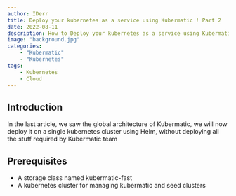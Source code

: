 ```yaml
---
author: IDerr
title: Deploy your kubernetes as a service using Kubermatic ! Part 2 
date: 2022-08-11
description: How to Deploy your kubernetes as a service using Kubermatic !
image: "background.jpg"
categories: 
    - "Kubermatic"
    - "Kubernetes"
tags:
    - Kubernetes
    - Cloud
---
```


## Introduction

In the last article, we saw the global architecture of Kubermatic, we will now deploy it on a single kubernetes cluster using Helm, without deploying all the stuff required by Kubermatic team

## Prerequisites

- A storage class named kubermatic-fast
- A kubernetes cluster for managing kubermatic and seed clusters

